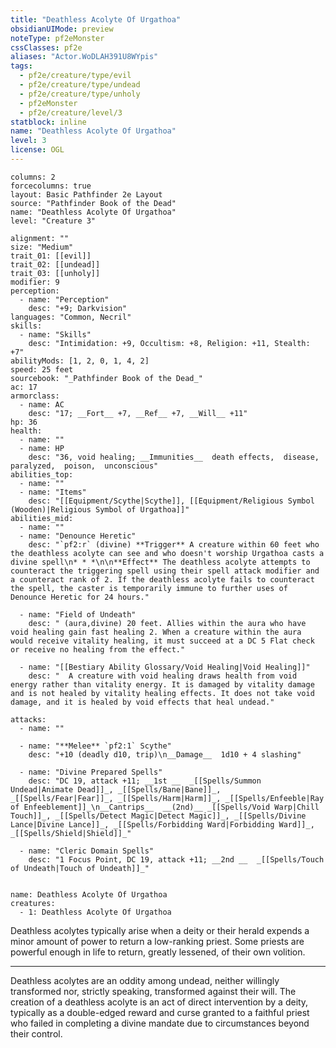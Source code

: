 ```yaml
---
title: "Deathless Acolyte Of Urgathoa"
obsidianUIMode: preview
noteType: pf2eMonster
cssClasses: pf2e
aliases: "Actor.WoDLAH391U8WYpis" 
tags:
  - pf2e/creature/type/evil
  - pf2e/creature/type/undead
  - pf2e/creature/type/unholy
  - pf2eMonster
  - pf2e/creature/level/3
statblock: inline
name: "Deathless Acolyte Of Urgathoa"
level: 3
license: OGL
---
```


```statblock
columns: 2
forcecolumns: true
layout: Basic Pathfinder 2e Layout
source: "Pathfinder Book of the Dead"
name: "Deathless Acolyte Of Urgathoa"
level: "Creature 3"

alignment: ""
size: "Medium"
trait_01: [[evil]]
trait_02: [[undead]]
trait_03: [[unholy]]
modifier: 9
perception:
  - name: "Perception"
    desc: "+9; Darkvision"
languages: "Common, Necril"
skills:
  - name: "Skills"
    desc: "Intimidation: +9, Occultism: +8, Religion: +11, Stealth: +7"
abilityMods: [1, 2, 0, 1, 4, 2]
speed: 25 feet
sourcebook: "_Pathfinder Book of the Dead_"
ac: 17
armorclass:
  - name: AC
    desc: "17; __Fort__ +7, __Ref__ +7, __Will__ +11"
hp: 36
health:
  - name: ""
  - name: HP
    desc: "36, void healing; __Immunities__  death effects,  disease,  paralyzed,  poison,  unconscious"
abilities_top:
  - name: ""
  - name: "Items"
    desc: "[[Equipment/Scythe|Scythe]], [[Equipment/Religious Symbol (Wooden)|Religious Symbol of Urgathoa]]"
abilities_mid:
  - name: ""
  - name: "Denounce Heretic"
    desc: "`pf2:r` (divine) **Trigger** A creature within 60 feet who the deathless acolyte can see and who doesn't worship Urgathoa casts a divine spell\n* * *\n\n**Effect** The deathless acolyte attempts to counteract the triggering spell using their spell attack modifier and a counteract rank of 2. If the deathless acolyte fails to counteract the spell, the caster is temporarily immune to further uses of Denounce Heretic for 24 hours."

  - name: "Field of Undeath"
    desc: " (aura,divine) 20 feet. Allies within the aura who have void healing gain fast healing 2. When a creature within the aura would receive vitality healing, it must succeed at a DC 5 Flat check or receive no healing from the effect."

  - name: "[[Bestiary Ability Glossary/Void Healing|Void Healing]]"
    desc: "  A creature with void healing draws health from void energy rather than vitality energy. It is damaged by vitality damage and is not healed by vitality healing effects. It does not take void damage, and it is healed by void effects that heal undead."

attacks:
  - name: ""

  - name: "**Melee** `pf2:1` Scythe"
    desc: "+10 (deadly d10, trip)\n__Damage__  1d10 + 4 slashing"

  - name: "Divine Prepared Spells"
    desc: "DC 19, attack +11; __1st __  _[[Spells/Summon Undead|Animate Dead]]_, _[[Spells/Bane|Bane]]_, _[[Spells/Fear|Fear]]_, _[[Spells/Harm|Harm]]_, _[[Spells/Enfeeble|Ray of Enfeeblement]]_\n__Cantrips__  __(2nd)__ _[[Spells/Void Warp|Chill Touch]]_, _[[Spells/Detect Magic|Detect Magic]]_, _[[Spells/Divine Lance|Divine Lance]]_, _[[Spells/Forbidding Ward|Forbidding Ward]]_, _[[Spells/Shield|Shield]]_"

  - name: "Cleric Domain Spells"
    desc: "1 Focus Point, DC 19, attack +11; __2nd __  _[[Spells/Touch of Undeath|Touch of Undeath]]_"
 
```

```encounter-table
name: Deathless Acolyte Of Urgathoa
creatures:
  - 1: Deathless Acolyte Of Urgathoa
```



Deathless acolytes typically arise when a deity or their herald expends a minor amount of power to return a low-ranking priest. Some priests are powerful enough in life to return, greatly lessened, of their own volition.

* * *

Deathless acolytes are an oddity among undead, neither willingly transformed nor, strictly speaking, transformed against their will. The creation of a deathless acolyte is an act of direct intervention by a deity, typically as a double-edged reward and curse granted to a faithful priest who failed in completing a divine mandate due to circumstances beyond their control.
